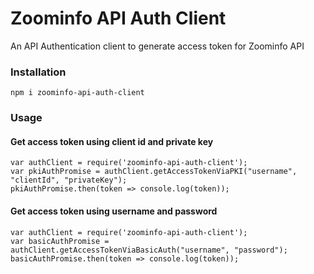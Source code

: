 # Zoominfo API Auth Client

An API Authentication client to generate access token for Zoominfo API

### Installation
```
npm i zoominfo-api-auth-client
```

### Usage

#### Get access token using client id and private key
```
var authClient = require('zoominfo-api-auth-client');
var pkiAuthPromise = authClient.getAccessTokenViaPKI("username", "clientId", "privateKey");
pkiAuthPromise.then(token => console.log(token));
```
#### Get access token using username and password
```
var authClient = require('zoominfo-api-auth-client');
var basicAuthPromise = authClient.getAccessTokenViaBasicAuth("username", "password");
basicAuthPromise.then(token => console.log(token));
```